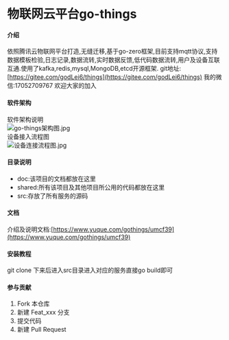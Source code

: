 # 物联网云平台go-things

#### 介绍


依照腾讯云物联网平台打造,无缝迁移,基于go-zero框架,目前支持mqtt协议,支持数据模板检验,日志记录,数据流转,实时数据反馈,低代码数据流转,用户及设备互联互通.使用了kafka,redis,mysql,MongoDB,etcd开源框架.
git地址:[https://gitee.com/godLei6/things](https://gitee.com/godLei6/things)
我的微信:17052709767
欢迎大家的加入


#### 软件架构

软件架构说明  
 ![go-things架构图.jpg](https://gitee.com/godLei6/things/raw/master/doc/assets/go-things%E6%9E%B6%E6%9E%84%E5%9B%BE.jpg)  
设备接入流程图  
![设备连接流程图.jpg](https://gitee.com/godLei6/things/raw/master/doc/assets/%E8%AE%BE%E5%A4%87%E8%BF%9E%E6%8E%A5%E6%B5%81%E7%A8%8B%E5%9B%BE.jpg)


#### 目录说明

- doc:该项目的文档都放在这里
- shared:所有该项目及其他项目所公用的代码都放在这里
- src:存放了所有服务的源码
#### 
#### 文档
介绍及说明文档:[https://www.yuque.com/gothings/umcf39](https://www.yuque.com/gothings/umcf39)
​

#### 安装教程


git clone 下来后进入src目录进入对应的服务直接go build即可

#### 参与贡献

1.  Fork 本仓库
2.  新建 Feat_xxx 分支
3.  提交代码
4.  新建 Pull Request


